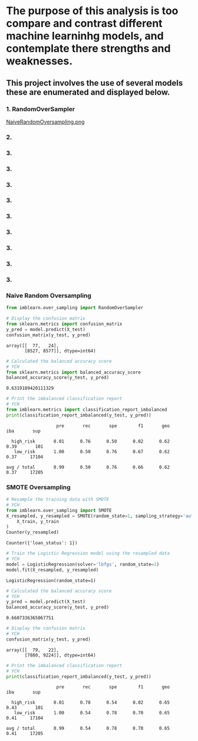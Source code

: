 # The purpose of this analysis is too compare and contrast different machine learninhg models, and contemplate there strengths and weaknesses.

## This project involves the use of several models these are enumerated and displayed below.

### 1. RandomOverSampler
[NaiveRandomOversampling.png](NaiveRandomOversampling.png)
### 2. 
### 3. 
### 3. 
### 3. 
### 3. 
### 3. 
### 3. 
### 3. 
### 3. 
### 3. 




### Naive Random Oversampling


```python
from imblearn.over_sampling import RandomOverSampler

# Display the confusion matrix
from sklearn.metrics import confusion_matrix
y_pred = model.predict(X_test)
confusion_matrix(y_test, y_pred)

```




    array([[  77,   24],
           [8527, 8577]], dtype=int64)




```python
# Calculated the balanced accuracy score
# YCH
from sklearn.metrics import balanced_accuracy_score
balanced_accuracy_score(y_test, y_pred)
```




    0.6319189420111329




```python
# Print the imbalanced classification report
# YCH
from imblearn.metrics import classification_report_imbalanced
print(classification_report_imbalanced(y_test, y_pred))
```

                       pre       rec       spe        f1       geo       iba       sup
    
      high_risk       0.01      0.76      0.50      0.02      0.62      0.39       101
       low_risk       1.00      0.50      0.76      0.67      0.62      0.37     17104
    
    avg / total       0.99      0.50      0.76      0.66      0.62      0.37     17205
    
    

### SMOTE Oversampling


```python
# Resample the training data with SMOTE
# YCH
from imblearn.over_sampling import SMOTE
X_resampled, y_resampled = SMOTE(random_state=1, sampling_strategy='auto').fit_resample(
    X_train, y_train
)
Counter(y_resampled)
```




    Counter({'loan_status': 1})




```python
# Train the Logistic Regression model using the resampled data
# YCH
model = LogisticRegression(solver='lbfgs', random_state=1)
model.fit(X_resampled, y_resampled)
```




    LogisticRegression(random_state=1)




```python
# Calculated the balanced accuracy score
# YCH
y_pred = model.predict(X_test)
balanced_accuracy_score(y_test, y_pred)
```




    0.6607336365067751




```python
# Display the confusion matrix
# YCH
confusion_matrix(y_test, y_pred)
```




    array([[  79,   22],
           [7880, 9224]], dtype=int64)




```python
# Print the imbalanced classification report
# YCH
print(classification_report_imbalanced(y_test, y_pred))
```

                       pre       rec       spe        f1       geo       iba       sup
    
      high_risk       0.01      0.78      0.54      0.02      0.65      0.43       101
       low_risk       1.00      0.54      0.78      0.70      0.65      0.41     17104
    
    avg / total       0.99      0.54      0.78      0.70      0.65      0.41     17205
    
    

